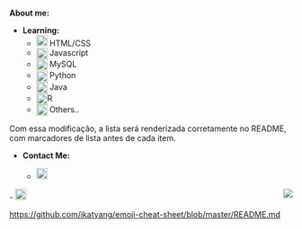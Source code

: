 
**About me:** <br><div translate="no">
- **Learning:**<br>
  <ul>
    <li><img src="https://cdn-icons-png.flaticon.com/512/732/732212.png" width="20px"> HTML/CSS</li>
    <li><img src="https://icon-library.com/images/javascript-icon-png/javascript-icon-png-23.jpg" width="20px" align="center"> Javascript</li>
    <li><img src="https://cdn-icons-png.flaticon.com/512/337/337953.png" width="20px" align="center"> MySQL</li>
    <li><img src="https://cdn.iconscout.com/icon/free/png-256/python-3521655-2945099.png" width="20px" align="center"> Python</li>
    <li><img src="https://icons-for-free.com/iconfiles/png/512/java+icon-1320167912601224138.png" width="20px" align="center"> Java</li>
    <li><img src="https://play-lh.googleusercontent.com/UeiCnTGunCg4qcuBpFoVqG1DgJZqDsnW2CfY5lldp5ZfcQfr65yKTD53V7ug0kaV48g=w240-h480-rw" width="20px" align="center">R</li>
    <li><img src="https://cdn-icons-png.flaticon.com/512/732/732212.png" width="20px" align="center"> Others..</li>
  </ul>
</div>
Com essa modificação, a lista será renderizada corretamente no README, com marcadores de lista antes de cada item.






- **Contact Me:**

  - <a href="mailto:giovana.mainente@sptech.school?subject=Contato%20via%20GitHub" target="_blank" rel="noopener noreferrer" data-auth="NotApplicable" data-loopstyle="link" data-safelink="true" align="center">
    <img src="https://cdn-icons-png.flaticon.com/512/732/732223.png" style="width:20px;height:20px;">
</a>
  - <a href="https://twitter.com/Sg1ovana_?t=1XPFvUbO2T0_uL2nJMVVcg&s=08" align="center">
  <img src="https://cdn-icons-png.flaticon.com/512/733/733579.png" style="width:20px;height:20px;">
</a>

<img src="https://github-readme-stats.vercel.app/api/top-langs/?username=gih-sanchez&theme=radical&show_icons=true" align="right" style="margin-top=20vh">

https://github.com/ikatyang/emoji-cheat-sheet/blob/master/README.md


<!--
[![Anurag's GitHub stats](https://github-readme-stats.vercel.app/api?username=malauly&theme=radical&show_icons=true)](https://github.com/anuraghazra/github-readme-stats)

[![Top Langs](https://github-readme-stats.vercel.app/api/top-langs/?username=malauly&theme=radical&show_icons=true)](https://github.com/anuraghazra/github-readme-stats)
https://github.com/anuraghazra/github-readme-stats
https://github.com/anuraghazra/github-readme-stats/blob/master/themes/README.md-->
